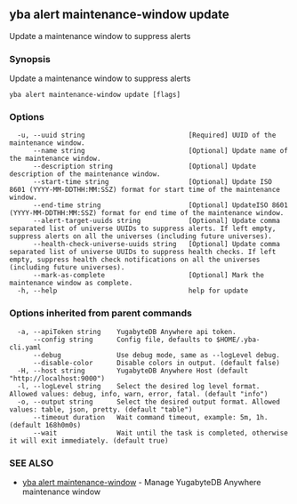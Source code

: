 ## yba alert maintenance-window update

Update a maintenance window to suppress alerts

### Synopsis

Update a maintenance window to suppress alerts

```
yba alert maintenance-window update [flags]
```

### Options

```
  -u, --uuid string                          [Required] UUID of the maintenance window.
      --name string                          [Optional] Update name of the maintenance window.
      --description string                   [Optional] Update description of the maintenance window.
      --start-time string                    [Optional] Update ISO 8601 (YYYY-MM-DDTHH:MM:SSZ) format for start time of the maintenance window.
      --end-time string                      [Optional] UpdateISO 8601 (YYYY-MM-DDTHH:MM:SSZ) format for end time of the maintenance window.
      --alert-target-uuids string            [Optional] Update comma separated list of universe UUIDs to suppress alerts. If left empty, suppress alerts on all the universes (including future universes).
      --health-check-universe-uuids string   [Optional] Update comma separated list of universe UUIDs to suppress health checks. If left empty, suppress health check notifications on all the universes (including future universes).
      --mark-as-complete                     [Optional] Mark the maintenance window as complete.
  -h, --help                                 help for update
```

### Options inherited from parent commands

```
  -a, --apiToken string    YugabyteDB Anywhere api token.
      --config string      Config file, defaults to $HOME/.yba-cli.yaml
      --debug              Use debug mode, same as --logLevel debug.
      --disable-color      Disable colors in output. (default false)
  -H, --host string        YugabyteDB Anywhere Host (default "http://localhost:9000")
  -l, --logLevel string    Select the desired log level format. Allowed values: debug, info, warn, error, fatal. (default "info")
  -o, --output string      Select the desired output format. Allowed values: table, json, pretty. (default "table")
      --timeout duration   Wait command timeout, example: 5m, 1h. (default 168h0m0s)
      --wait               Wait until the task is completed, otherwise it will exit immediately. (default true)
```

### SEE ALSO

* [yba alert maintenance-window](yba_alert_maintenance-window.md)	 - Manage YugabyteDB Anywhere maintenance window

